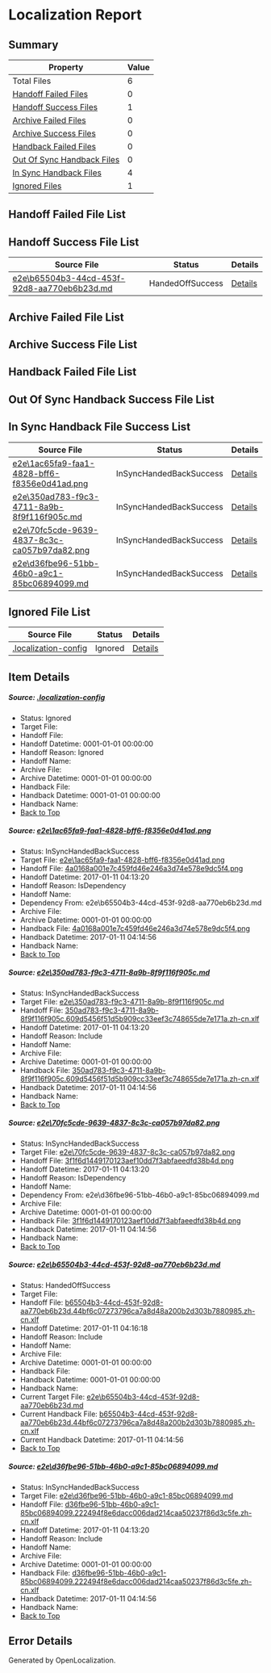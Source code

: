 # <a name='report-top'></a> Localization Report

## Summary
 Property | Value 
 -------- | ----- 
 Total Files | 6
[ Handoff Failed Files ](#handoff-failed-list)| 0
[ Handoff Success Files ](#handoff-success-list)| 1
[ Archive Failed Files ](#archive-failed-list)| 0
[ Archive Success Files ](#archive-success-list)| 0
[ Handback Failed Files ](#handback-failed-list)| 0
[ Out Of Sync Handback Files ](#outofsync-handback-success-list)| 0
[ In Sync Handback Files ](#insync-handback-success-list)| 4
[ Ignored Files ](#ignored-list)| 1

## <a name='handoff-failed-list'></a> Handoff Failed File List

## <a name='handoff-success-list'></a> Handoff Success File List
 Source File | Status | Details 
 ----------- | ------ | ------- 
 [e2e\b65504b3-44cd-453f-92d8-aa770eb6b23d.md](https://github.com/OpenLocalizationTestOrg/ol-test0/blob/ece2ef972cb9abf8a90eae77bf7bf103df3918e0/e2e/b65504b3-44cd-453f-92d8-aa770eb6b23d.md) | HandedOffSuccess | [Details](#89b2661a51e084bb564d54d1d7ed52e44b3454454)

## <a name='archive-failed-list'></a> Archive Failed File List

## <a name='archive-success-list'></a> Archive Success File List

## <a name='handback-failed-list'></a> Handback Failed File List

## <a name='outofsync-handback-success-list'></a> Out Of Sync Handback Success File List

## <a name='insync-handback-success-list'></a> In Sync Handback File Success List
 Source File | Status | Details 
 ----------- | ------ | ------- 
 [e2e\1ac65fa9-faa1-4828-bff6-f8356e0d41ad.png](https://github.com/OpenLocalizationTestOrg/ol-test0/blob/71ee758dda0dfe59577b1d77c65a01089bc5a023/e2e/1ac65fa9-faa1-4828-bff6-f8356e0d41ad.png) | InSyncHandedBackSuccess | [Details](#4a0168a001e7c459fd46e246a3d74e578e9dc5f41)
 [e2e\350ad783-f9c3-4711-8a9b-8f9f116f905c.md](https://github.com/OpenLocalizationTestOrg/ol-test0/blob/71ee758dda0dfe59577b1d77c65a01089bc5a023/e2e/350ad783-f9c3-4711-8a9b-8f9f116f905c.md) | InSyncHandedBackSuccess | [Details](#04dc62b08aad98731821c693753d0f7c85bc2b0f2)
 [e2e\70fc5cde-9639-4837-8c3c-ca057b97da82.png](https://github.com/OpenLocalizationTestOrg/ol-test0/blob/71ee758dda0dfe59577b1d77c65a01089bc5a023/e2e/70fc5cde-9639-4837-8c3c-ca057b97da82.png) | InSyncHandedBackSuccess | [Details](#3f1f6d1449170123aef10dd7f3abfaeedfd38b4d3)
 [e2e\d36fbe96-51bb-46b0-a9c1-85bc06894099.md](https://github.com/OpenLocalizationTestOrg/ol-test0/blob/71ee758dda0dfe59577b1d77c65a01089bc5a023/e2e/d36fbe96-51bb-46b0-a9c1-85bc06894099.md) | InSyncHandedBackSuccess | [Details](#126b33497fcf2f20bc3c455a5b56b62adc4501fd5)

## <a name='ignored-list'></a> Ignored File List
 Source File | Status | Details 
 ----------- | ------ | ------- 
 [.localization-config](https://github.com/OpenLocalizationTestOrg/ol-test0/blob/ece2ef972cb9abf8a90eae77bf7bf103df3918e0/.localization-config) | Ignored | [Details](#cb0632cf59c1387fc1742bfb9fa3c47f87e2e5c90)

## Item Details
##### <a name='cb0632cf59c1387fc1742bfb9fa3c47f87e2e5c90'></a> Source: [.localization-config](https://github.com/OpenLocalizationTestOrg/ol-test0/blob/ece2ef972cb9abf8a90eae77bf7bf103df3918e0/.localization-config)
* Status: Ignored
* Target File: 
* Handoff File: 
* Handoff Datetime: 0001-01-01 00:00:00
* Handoff Reason: Ignored
* Handoff Name: 
* Archive File: 
* Archive Datetime: 0001-01-01 00:00:00
* Handback File: 
* Handback Datetime: 0001-01-01 00:00:00
* Handback Name: 
* [Back to Top](#report-top)

##### <a name='4a0168a001e7c459fd46e246a3d74e578e9dc5f41'></a> Source: [e2e\1ac65fa9-faa1-4828-bff6-f8356e0d41ad.png](https://github.com/OpenLocalizationTestOrg/ol-test0/blob/71ee758dda0dfe59577b1d77c65a01089bc5a023/e2e/1ac65fa9-faa1-4828-bff6-f8356e0d41ad.png)
* Status: InSyncHandedBackSuccess
* Target File: [e2e\1ac65fa9-faa1-4828-bff6-f8356e0d41ad.png](https://github.com/OpenLocalizationTestOrg/ol-test0-zhcn/blob/5da997ec806f77d8d3af4d9cfb2bfff98968b14c/e2e/1ac65fa9-faa1-4828-bff6-f8356e0d41ad.png)
* Handoff File: [4a0168a001e7c459fd46e246a3d74e578e9dc5f4.png](https://github.com/OpenLocalizationTestOrg/ol-test0-handoff/blob/7ba2bceaf8bbc3809f448a64f2deb0851154c5e9/ol-handoff/OpenLocalizationTestOrg/ol-test0-zhcn/shujia/ht/4a0168a001e7c459fd46e246a3d74e578e9dc5f4.png)
* Handoff Datetime: 2017-01-11 04:13:20
* Handoff Reason: IsDependency
* Handoff Name: 
* Dependency From: e2e\b65504b3-44cd-453f-92d8-aa770eb6b23d.md
* Archive File: 
* Archive Datetime: 0001-01-01 00:00:00
* Handback File: [4a0168a001e7c459fd46e246a3d74e578e9dc5f4.png](https://github.com/OpenLocalizationTestOrg/ol-test0-handback/blob/3b49fd188b4c9584c2af7999431488358c369df6/ol-handback/OpenLocalizationTestOrg/ol-test0-zhcn/shujia/ht/4a0168a001e7c459fd46e246a3d74e578e9dc5f4.png)
* Handback Datetime: 2017-01-11 04:14:56
* Handback Name: 
* [Back to Top](#report-top)

##### <a name='04dc62b08aad98731821c693753d0f7c85bc2b0f2'></a> Source: [e2e\350ad783-f9c3-4711-8a9b-8f9f116f905c.md](https://github.com/OpenLocalizationTestOrg/ol-test0/blob/71ee758dda0dfe59577b1d77c65a01089bc5a023/e2e/350ad783-f9c3-4711-8a9b-8f9f116f905c.md)
* Status: InSyncHandedBackSuccess
* Target File: [e2e\350ad783-f9c3-4711-8a9b-8f9f116f905c.md](https://github.com/OpenLocalizationTestOrg/ol-test0-zhcn/blob/5da997ec806f77d8d3af4d9cfb2bfff98968b14c/e2e/350ad783-f9c3-4711-8a9b-8f9f116f905c.md)
* Handoff File: [350ad783-f9c3-4711-8a9b-8f9f116f905c.609d5456f51d5b909cc33eef3c748655de7e171a.zh-cn.xlf](https://github.com/OpenLocalizationTestOrg/ol-test0-handoff/blob/7ba2bceaf8bbc3809f448a64f2deb0851154c5e9/ol-handoff/OpenLocalizationTestOrg/ol-test0-zhcn/shujia/ht/350ad783-f9c3-4711-8a9b-8f9f116f905c.609d5456f51d5b909cc33eef3c748655de7e171a.zh-cn.xlf)
* Handoff Datetime: 2017-01-11 04:13:20
* Handoff Reason: Include
* Handoff Name: 
* Archive File: 
* Archive Datetime: 0001-01-01 00:00:00
* Handback File: [350ad783-f9c3-4711-8a9b-8f9f116f905c.609d5456f51d5b909cc33eef3c748655de7e171a.zh-cn.xlf](https://github.com/OpenLocalizationTestOrg/ol-test0-handback/blob/3b49fd188b4c9584c2af7999431488358c369df6/ol-handback/OpenLocalizationTestOrg/ol-test0-zhcn/shujia/ht/350ad783-f9c3-4711-8a9b-8f9f116f905c.609d5456f51d5b909cc33eef3c748655de7e171a.zh-cn.xlf)
* Handback Datetime: 2017-01-11 04:14:56
* Handback Name: 
* [Back to Top](#report-top)

##### <a name='3f1f6d1449170123aef10dd7f3abfaeedfd38b4d3'></a> Source: [e2e\70fc5cde-9639-4837-8c3c-ca057b97da82.png](https://github.com/OpenLocalizationTestOrg/ol-test0/blob/71ee758dda0dfe59577b1d77c65a01089bc5a023/e2e/70fc5cde-9639-4837-8c3c-ca057b97da82.png)
* Status: InSyncHandedBackSuccess
* Target File: [e2e\70fc5cde-9639-4837-8c3c-ca057b97da82.png](https://github.com/OpenLocalizationTestOrg/ol-test0-zhcn/blob/5da997ec806f77d8d3af4d9cfb2bfff98968b14c/e2e/70fc5cde-9639-4837-8c3c-ca057b97da82.png)
* Handoff File: [3f1f6d1449170123aef10dd7f3abfaeedfd38b4d.png](https://github.com/OpenLocalizationTestOrg/ol-test0-handoff/blob/7ba2bceaf8bbc3809f448a64f2deb0851154c5e9/ol-handoff/OpenLocalizationTestOrg/ol-test0-zhcn/shujia/ht/3f1f6d1449170123aef10dd7f3abfaeedfd38b4d.png)
* Handoff Datetime: 2017-01-11 04:13:20
* Handoff Reason: IsDependency
* Handoff Name: 
* Dependency From: e2e\d36fbe96-51bb-46b0-a9c1-85bc06894099.md
* Archive File: 
* Archive Datetime: 0001-01-01 00:00:00
* Handback File: [3f1f6d1449170123aef10dd7f3abfaeedfd38b4d.png](https://github.com/OpenLocalizationTestOrg/ol-test0-handback/blob/3b49fd188b4c9584c2af7999431488358c369df6/ol-handback/OpenLocalizationTestOrg/ol-test0-zhcn/shujia/ht/3f1f6d1449170123aef10dd7f3abfaeedfd38b4d.png)
* Handback Datetime: 2017-01-11 04:14:56
* Handback Name: 
* [Back to Top](#report-top)

##### <a name='89b2661a51e084bb564d54d1d7ed52e44b3454454'></a> Source: [e2e\b65504b3-44cd-453f-92d8-aa770eb6b23d.md](https://github.com/OpenLocalizationTestOrg/ol-test0/blob/ece2ef972cb9abf8a90eae77bf7bf103df3918e0/e2e/b65504b3-44cd-453f-92d8-aa770eb6b23d.md)
* Status: HandedOffSuccess
* Target File: 
* Handoff File: [b65504b3-44cd-453f-92d8-aa770eb6b23d.44bf6c07273796ca7a8d48a200b2d303b7880985.zh-cn.xlf](https://github.com/OpenLocalizationTestOrg/ol-test0-handoff/blob/4ef920bbb0f9b0ef36f7240d28ca9272b6a730e1/ol-handoff/OpenLocalizationTestOrg/ol-test0-zhcn/shujia/ht/b65504b3-44cd-453f-92d8-aa770eb6b23d.44bf6c07273796ca7a8d48a200b2d303b7880985.zh-cn.xlf)
* Handoff Datetime: 2017-01-11 04:16:18
* Handoff Reason: Include
* Handoff Name: 
* Archive File: 
* Archive Datetime: 0001-01-01 00:00:00
* Handback File: 
* Handback Datetime: 0001-01-01 00:00:00
* Handback Name: 
* Current Target File: [e2e\b65504b3-44cd-453f-92d8-aa770eb6b23d.md](https://github.com/OpenLocalizationTestOrg/ol-test0-zhcn/blob/5da997ec806f77d8d3af4d9cfb2bfff98968b14c/e2e/b65504b3-44cd-453f-92d8-aa770eb6b23d.md)
* Current Handback File: [b65504b3-44cd-453f-92d8-aa770eb6b23d.44bf6c07273796ca7a8d48a200b2d303b7880985.zh-cn.xlf](https://github.com/OpenLocalizationTestOrg/ol-test0-handback/blob/3b49fd188b4c9584c2af7999431488358c369df6/ol-handback/OpenLocalizationTestOrg/ol-test0-zhcn/shujia/ht/b65504b3-44cd-453f-92d8-aa770eb6b23d.44bf6c07273796ca7a8d48a200b2d303b7880985.zh-cn.xlf)
* Current Handback Datetime: 2017-01-11 04:14:56
* [Back to Top](#report-top)

##### <a name='126b33497fcf2f20bc3c455a5b56b62adc4501fd5'></a> Source: [e2e\d36fbe96-51bb-46b0-a9c1-85bc06894099.md](https://github.com/OpenLocalizationTestOrg/ol-test0/blob/71ee758dda0dfe59577b1d77c65a01089bc5a023/e2e/d36fbe96-51bb-46b0-a9c1-85bc06894099.md)
* Status: InSyncHandedBackSuccess
* Target File: [e2e\d36fbe96-51bb-46b0-a9c1-85bc06894099.md](https://github.com/OpenLocalizationTestOrg/ol-test0-zhcn/blob/5da997ec806f77d8d3af4d9cfb2bfff98968b14c/e2e/d36fbe96-51bb-46b0-a9c1-85bc06894099.md)
* Handoff File: [d36fbe96-51bb-46b0-a9c1-85bc06894099.222494f8e6dacc006dad214caa50237f86d3c5fe.zh-cn.xlf](https://github.com/OpenLocalizationTestOrg/ol-test0-handoff/blob/7ba2bceaf8bbc3809f448a64f2deb0851154c5e9/ol-handoff/OpenLocalizationTestOrg/ol-test0-zhcn/shujia/ht/d36fbe96-51bb-46b0-a9c1-85bc06894099.222494f8e6dacc006dad214caa50237f86d3c5fe.zh-cn.xlf)
* Handoff Datetime: 2017-01-11 04:13:20
* Handoff Reason: Include
* Handoff Name: 
* Archive File: 
* Archive Datetime: 0001-01-01 00:00:00
* Handback File: [d36fbe96-51bb-46b0-a9c1-85bc06894099.222494f8e6dacc006dad214caa50237f86d3c5fe.zh-cn.xlf](https://github.com/OpenLocalizationTestOrg/ol-test0-handback/blob/3b49fd188b4c9584c2af7999431488358c369df6/ol-handback/OpenLocalizationTestOrg/ol-test0-zhcn/shujia/ht/d36fbe96-51bb-46b0-a9c1-85bc06894099.222494f8e6dacc006dad214caa50237f86d3c5fe.zh-cn.xlf)
* Handback Datetime: 2017-01-11 04:14:56
* Handback Name: 
* [Back to Top](#report-top)


## Error Details

Generated by OpenLocalization.
